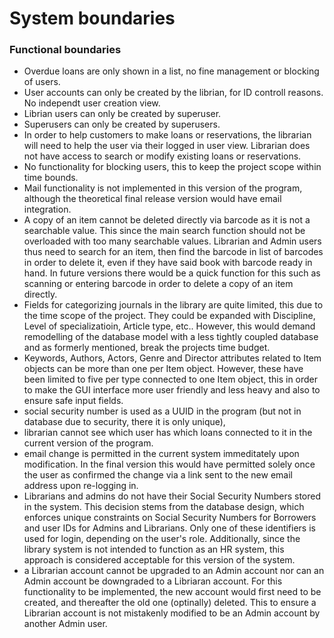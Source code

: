 # System boundaries

### Functional boundaries
- Overdue loans are only shown in a list, no fine management or blocking of users.
- User accounts can only be created by the librian, for ID controll reasons. No independt user creation view.
- Librian users can only be created by superuser.
- Superusers can only be created by superusers.
- In order to help customers to make loans or reservations, the librarian will need to help the user via their logged in user view. Librarian does not have access to search or modify existing loans or reservations.
- No functionality for blocking users, this to keep the project scope within time bounds.
- Mail functionality is not implemented in this version of the program, although the theoretical final release version would have email integration.
- A copy of an item cannot be deleted directly via barcode as it is not a searchable value. This since the main search function should not be overloaded with too many searchable values. Librarian and Admin users thus need to search for an item, then find the barcode in list of barcodes in order to delete it, even if they have said book with barcode ready in hand. In future versions there would be a quick function for this such as scanning or entering barcode in order to delete a copy of an item directly. 
- Fields for categorizing journals in the library are quite limited, this due to the time scope of the project. They could be expanded with Discipline, Level of specializatioin, Article type, etc.. However, this would demand remodelling of the database model with a less tightly coupled database and as formerly mentioned, break the projects time budget.
- Keywords, Authors, Actors, Genre and Director attributes related to Item objects can be more than one per Item object. However, these have been limited to five per type connected to one Item object, this in order to make the GUI interface more user friendly and less heavy and also to ensure safe input fields.
- social security number is used as a UUID in the program (but not in database due to security, there it is only unique), 
- librarian cannot see which user has which loans connected to it in the current version of the program.
- email change is permitted in the current system immeditately upon modification. In the final version this would have permitted solely once the user as confirmed the change via a link sent to the new email address upon re-logging in. 
- Librarians and admins do not have their Social Security Numbers stored in the system. This decision stems from the database design, which enforces unique constraints on Social Security Numbers for Borrowers and user IDs for Admins and Librarians. Only one of these identifiers is used for login, depending on the user's role. Additionally, since the library system is not intended to function as an HR system, this approach is considered acceptable for this version of the system.
- a Librarian account cannot be upgraded to an Admin account nor can an Admin account be downgraded to a Libriaran account. For this functionality to be implemented, the new account would first need to be created, and thereafter the old one (optinally) deleted. This to ensure a Librarian account is not mistakenly modified to be an Admin account by another Admin user.